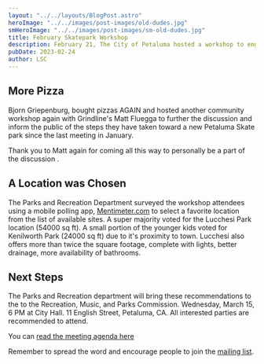 ```yaml
---
layout: "../../layouts/BlogPost.astro"
heroImage: "../../images/post-images/old-dudes.jpg"
smHeroImage: "../../images/post-images/sm-old-dudes.jpg"
title: February Skatepark Workshop
description: February 21, The City of Petaluma hosted a workshop to engage community memebers in the Skate Petaluma project.
pubDate: 2023-02-24
author: LSC
---
```

## More Pizza
Bjorn Griepenburg, bought pizzas AGAIN and hosted another community workshop again with Grindline's Matt Fluegga to further the discussion and inform the public of the steps they have taken toward a new Petaluma Skate park since the last meeting in January. 

Thank you to Matt again for coming all this way to personally be a part of the discussion . 


##  A Location was Chosen
The Parks and Recreation Department surveyed the workshop attendees using a mobile polling app, <a href='www.Mentimeter.com'>Mentimeter.com</a> to select a favorite location from the list of available sites. A super majority voted for the Lucchesi Park location (54000 sq ft). A small portion of the younger kids voted for Kenilworth Park (24000 sq ft) due to it's proximity to town. Lucchesi also offers more than twice the square footage, complete with lights, better drainage, more availability of bathrooms.


## Next Steps
The Parks and Recreation department will bring these recommendations to the to the Recreation, Music, and Parks Commission.  Wednesday, March 15, 6 PM at City Hall. 11 English Street, Petaluma, CA. All interested parties are recommended to attend. 

You can <a href='https://cityofpetaluma.org/meetings/' target='_blank'>read the meeting agenda here</a>
    
Remember to spread the word and encourage people to join the  [mailing list](../../index.html#aboveFold). 

